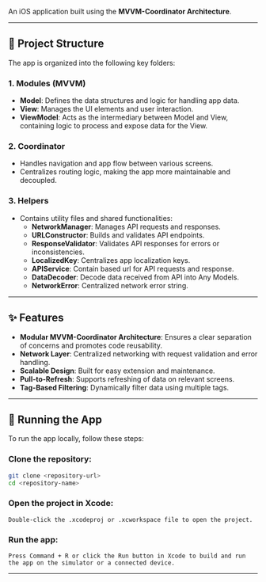 An iOS application built using the **MVVM-Coordinator Architecture**.

---

## 📂 Project Structure

The app is organized into the following key folders:

### 1. **Modules (MVVM)**
- **Model**: Defines the data structures and logic for handling app data.
- **View**: Manages the UI elements and user interaction.
- **ViewModel**: Acts as the intermediary between Model and View, containing logic to process and expose data for the View.

### 2. **Coordinator**
- Handles navigation and app flow between various screens.
- Centralizes routing logic, making the app more maintainable and decoupled.

### 3. **Helpers**
- Contains utility files and shared functionalities:
  - **NetworkManager**: Manages API requests and responses.
  - **URLConstructor**: Builds and validates API endpoints.
  - **ResponseValidator**: Validates API responses for errors or inconsistencies.
  - **LocalizedKey**: Centralizes app localization keys.
  - **APIService**: Contain based url for API requests and response.
  - **DataDecoder**: Decode data received from API into Any Models.
  - **NetworkError**: Centralized network error string.

---

## ✨ Features

- **Modular MVVM-Coordinator Architecture**: Ensures a clear separation of concerns and promotes code reusability.
- **Network Layer**: Centralized networking with request validation and error handling.
- **Scalable Design**: Built for easy extension and maintenance.
- **Pull-to-Refresh**: Supports refreshing of data on relevant screens.
- **Tag-Based Filtering**: Dynamically filter data using multiple tags.

---

## 🚀 Running the App

To run the app locally, follow these steps:

### **Clone the repository**:
   ```bash
   git clone <repository-url>
   cd <repository-name>
   ```
### **Open the project in Xcode**:

    Double-click the .xcodeproj or .xcworkspace file to open the project.
### **Run the app**:

    Press Command + R or click the Run button in Xcode to build and run the app on the simulator or a connected device.

---
